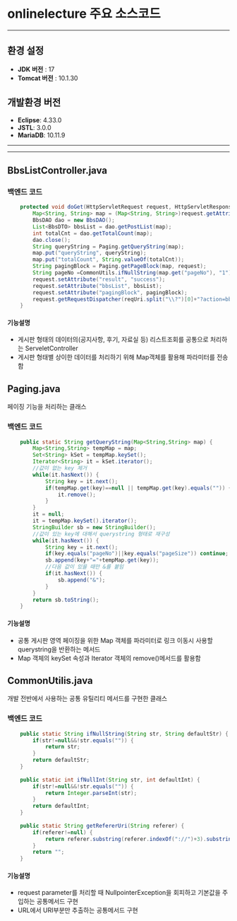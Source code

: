# onlinelecture 주요 소스코드
---
## 환경 설정
- **JDK 버전** : 17
- **Tomcat 버전** : 10.1.30

## 개발환경 버전
- **Eclipse**: 4.33.0
- **JSTL**: 3.0.0
- **MariaDB**: 10.11.9
---
---
 
## BbsListController.java

### 백엔드 코드
```java
	protected void doGet(HttpServletRequest request, HttpServletResponse response) throws ServletException, IOException {
		Map<String, String> map = (Map<String, String>)request.getAttribute("map");
		BbsDAO dao = new BbsDAO();
		List<BbsDTO> bbsList = dao.getPostList(map);
		int totalCnt = dao.getTotalCount(map);
		dao.close();
		String queryString = Paging.getQueryString(map);
		map.put("queryString", queryString);
		map.put("totalCount", String.valueOf(totalCnt));
		String pagingBlock = Paging.getPageBlock(map, request);
		String pageNo =CommonUtils.ifNullString(map.get("pageNo"), "1");
		request.setAttribute("result", "success");
		request.setAttribute("bbsList", bbsList);
		request.setAttribute("pagingBlock", pagingBlock);
		request.getRequestDispatcher(reqUri.split("\\?")[0]+"?action=bbsListOk&pageNo="+pageNo).forward(request, response);
	}
```
#### 기능설명
  - 게시판 형태의 데이터의(공지사항, 후기, 자료실 등) 리스트조회를 공통으로 처리하는 ServeletController
  - 게시판 형태별 상이한 데이터를 처리하기 위해 Map객체를 활용해 파라미터를 전송함
    
## Paging.java
페이징 기능을 처리하는 클래스

### 백엔드 코드
```java
	public static String getQueryString(Map<String,String> map) {
		Map<String,String> tempMap = map;
		Set<String> kSet = tempMap.keySet();
		Iterator<String> it = kSet.iterator();
		//값이 없는 key 제거
		while(it.hasNext()) {
			String key = it.next();
			if(tempMap.get(key)==null || tempMap.get(key).equals("")) {
				it.remove();
			}
		}
		it = null;
		it = tempMap.keySet().iterator();
		StringBuilder sb = new StringBuilder();
		//값이 있는 key에 대해서 querystring 형태로 재구성
		while(it.hasNext()) {
			String key = it.next();
			if(key.equals("pageNo")||key.equals("pageSize")) continue;
			sb.append(key+"="+tempMap.get(key));
			//다음 값이 있을 때만 &를 붙임
			if(it.hasNext()) {
				sb.append("&");
			}
		}
		return sb.toString();
	}
```
#### 기능설명
  - 공통 게시판 영역 페이징을 위한 Map 객체를 파라미터로 링크 이동시 사용할 querystring을 반환하는 메서드
  - Map 객체의 keySet 속성과 Iterator 객체의 remove()메서드를 활용함
	
## CommonUtilis.java
개발 전반에서 사용하는 공통 유틸리티 메서드를 구현한 클래스

### 백엔드 코드
```java
	public static String ifNullString(String str, String defaultStr) {
		if(str!=null&&!str.equals("")) {
			return str;
		}
		return defaultStr;
	}
		
	public static int ifNullInt(String str, int defaultInt) {
		if(str!=null&&!str.equals("")) {
			return Integer.parseInt(str);
		}
		return defaultInt;
	}
	
	public static String getRefererUri(String referer) {
		if(referer!=null) {
			return referer.substring(referer.indexOf("://")+3).substring(referer.substring(referer.indexOf("://")+3).indexOf("/"));
		}
		return "";
	}
```
#### 기능설명
  - request parameter를 처리할 때 NullpointerException을 회피하고 기본값을 주입하는 공통메서드 구현
  - URL에서 URI부분만 추출하는 공통메서드 구현
